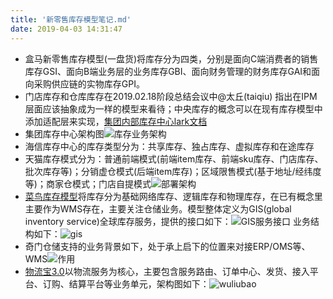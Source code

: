 ```yaml
---
title: '新零售库存模型笔记.md'
date: 2019-04-03 14:31:47
---
```

 - 盒马新零售库存模型(一盘货)将库存分为四类，分别是面向C端消费者的销售库存GSI、面向B端业务层的业务库存GBI、面向财务管理的财务库存GAI和面向采购供应链的实物库存GPI。
 - 门店库存和仓库库存在2019.02.18阶段总结会议中@太丘(taiqiu) 指出在IPM层面应该抽象成为一样的模型来看待；中央库存的概念可以在现有库存模型中添加适配层来实现，[集团内部库存中心lark文档](https://yuque.antfin-inc.com/inv)
 - 集团库存中心架构图![库存业务架构](https://intranetproxy.alipay.com/skylark/lark/0/2019/png/124729/1550567747143-b487c26f-f8f7-4eb2-9f0e-08cba3208af9.png) 
 - 海信库存中心的库存类型分为：共享库存、独占库存、虚拟库存和在途库存
 - 天猫库存模式分为：普通前端模式(前端item库存、前端sku库存、门店库存、批次库存等)；分销虚仓模式(后端item库存)；区域限售模式(基于地址/经纬度等)；商家仓模式；门店自提模式![部署架构](https://intranetproxy.alipay.com/skylark/lark/0/2019/png/124729/1550570132568-ab330851-b0f5-4bc3-b6cf-6bad292e502e.png) 
 - [菜鸟库存模型](https://yuque.antfin-inc.com/cnwmsinventory/ndwb5k/gd2k8p)将库存分为基础网络库存、逻辑库存和物理库存，在已有概念里主要作为WMS存在，主要关注仓储业务。模型整体定义为GIS(global inventory service)全球库存服务，提供的接口如下：![GIS服务接口](https://intranetproxy.alipay.com/skylark/lark/0/2019/png/124729/1550715477634-5b71ad20-7394-4685-b634-cfb5714a6575.png) 
 业务结构如下：![gis](https://intranetproxy.alipay.com/skylark/lark/0/2019/png/124729/1550720059123-9050293f-6ca8-4ec5-adf6-d19079827003.png) 
 - 奇门仓储支持的业务背景如下，处于承上启下的位置来对接ERP/OMS等、WMS![作用](https://intranetproxy.alipay.com/skylark/lark/0/2019/png/124729/1550732374568-e456fb0f-d257-4221-ade5-bb5b35de7e0c.png) 
 - [物流宝3.0](https://yuque.antfin-inc.com/fanghui.lfh/gbo5o1/dx1sid)以物流服务为核心，主要包含服务路由、订单中心、发货、接入平台、订购、结算平台等业务单元，架构图如下：![wuliubao](https://cdn.yuque.com/lark/0/2018/png/17147/1528521818972-0a5a9f82-2c8d-4045-a38a-8c65aa528d19.png)
        
